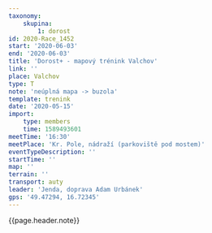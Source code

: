 ```yaml
---
taxonomy:
    skupina:
        1: dorost
id: 2020-Race_1452
start: '2020-06-03'
end: '2020-06-03'
title: 'Dorost+ - mapový trénink Valchov'
link: ''
place: Valchov
type: T
note: 'neúplná mapa -> buzola'
template: trenink
date: '2020-05-15'
import:
    type: members
    time: 1589493601
meetTime: '16:30'
meetPlace: 'Kr. Pole, nádraží (parkoviště pod mostem)'
eventTypeDescription: ''
startTime: ''
map: ''
terrain: ''
transport: auty
leader: 'Jenda, doprava Adam Urbánek'
gps: '49.47294, 16.72345'
---
```

{{page.header.note}}
